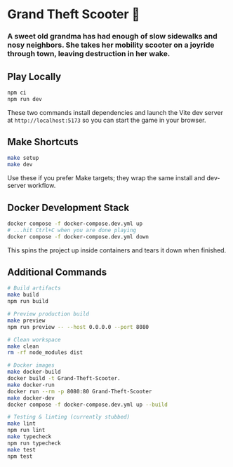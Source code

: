 # Grand Theft Scooter 🛵
### A sweet old grandma has had enough of slow sidewalks and nosy neighbors. She takes her mobility scooter on a joyride through town, leaving destruction in her wake.

## Play Locally
```sh
npm ci
npm run dev
```
These two commands install dependencies and launch the Vite dev server at `http://localhost:5173` so you can start the game in your browser.

## Make Shortcuts
```sh
make setup
make dev
```
Use these if you prefer Make targets; they wrap the same install and dev-server workflow.

## Docker Development Stack
```sh
docker compose -f docker-compose.dev.yml up
# ...hit Ctrl+C when you are done playing
docker compose -f docker-compose.dev.yml down
```
This spins the project up inside containers and tears it down when finished.

## Additional Commands
```sh
# Build artifacts
make build
npm run build

# Preview production build
make preview
npm run preview -- --host 0.0.0.0 --port 8080

# Clean workspace
make clean
rm -rf node_modules dist

# Docker images
make docker-build
docker build -t Grand-Theft-Scooter.
make docker-run
docker run --rm -p 8080:80 Grand-Theft-Scooter
make docker-dev
docker compose -f docker-compose.dev.yml up --build

# Testing & linting (currently stubbed)
make lint
npm run lint
make typecheck
npm run typecheck
make test
npm test
```
